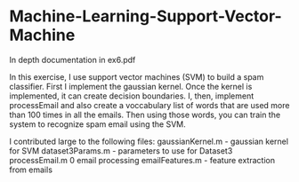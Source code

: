 # Machine-Learning-Support-Vector-Machine

In depth documentation in ex6.pdf

In this exercise, I use support vector machines (SVM) to build a spam classifier.
First I implement the gaussian kernel. Once the kernel is implemented, it can create decision boundaries. 
I, then, implement processEmail and also create a voccabulary list of words that are used more than 100 times in all the emails. 
Then using those words, you can train the system to recognize spam email using the SVM. 

I contributed large to the following files:
gaussianKernel.m - gaussian kernel for SVM
dataset3Params.m - parameters to use for Dataset3
processEmail.m 0 email processing
emailFeatures.m - feature extraction from emails
